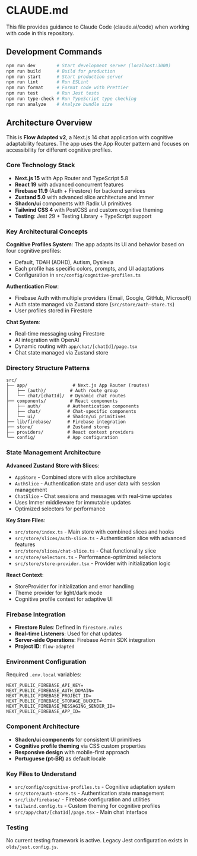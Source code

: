 # CLAUDE.md

This file provides guidance to Claude Code (claude.ai/code) when working with code in this repository.

## Development Commands

```bash
npm run dev        # Start development server (localhost:3000)
npm run build      # Build for production
npm run start      # Start production server
npm run lint       # Run ESLint
npm run format     # Format code with Prettier
npm run test       # Run Jest tests
npm run type-check # Run TypeScript type checking
npm run analyze    # Analyze bundle size
```

## Architecture Overview

This is **Flow Adapted v2**, a Next.js 14 chat application with cognitive adaptability features. The app uses the App Router pattern and focuses on accessibility for different cognitive profiles.

### Core Technology Stack
- **Next.js 15** with App Router and TypeScript 5.8
- **React 19** with advanced concurrent features
- **Firebase 11.9** (Auth + Firestore) for backend services
- **Zustand 5.0** with advanced slice architecture and Immer
- **Shadcn/ui** components with Radix UI primitives
- **Tailwind CSS 4** with PostCSS and custom cognitive theming
- **Testing**: Jest 29 + Testing Library + TypeScript support

### Key Architectural Concepts

**Cognitive Profiles System**: The app adapts its UI and behavior based on four cognitive profiles:
- Default, TDAH (ADHD), Autism, Dyslexia
- Each profile has specific colors, prompts, and UI adaptations
- Configuration in `src/config/cognitive-profiles.ts`

**Authentication Flow**: 
- Firebase Auth with multiple providers (Email, Google, GitHub, Microsoft)
- Auth state managed via Zustand store (`src/store/auth-store.ts`)
- User profiles stored in Firestore

**Chat System**:
- Real-time messaging using Firestore
- AI integration with OpenAI
- Dynamic routing with `app/chat/[chatId]/page.tsx`
- Chat state managed via Zustand store

### Directory Structure Patterns

```
src/
├── app/                 # Next.js App Router (routes)
│   ├── (auth)/         # Auth route group
│   └── chat/[chatId]/  # Dynamic chat routes
├── components/         # React components
│   ├── auth/          # Authentication components
│   ├── chat/          # Chat-specific components
│   └── ui/            # Shadcn/ui primitives
├── lib/firebase/      # Firebase integration
├── store/             # Zustand stores
├── providers/         # React context providers
└── config/            # App configuration
```

### State Management Architecture

**Advanced Zustand Store with Slices**:
- `AppStore` - Combined store with slice architecture
- `AuthSlice` - Authentication state and user data with session management
- `ChatSlice` - Chat sessions and messages with real-time updates
- Uses Immer middleware for immutable updates
- Optimized selectors for performance

**Key Store Files**:
- `src/store/index.ts` - Main store with combined slices and hooks
- `src/store/slices/auth-slice.ts` - Authentication slice with advanced features
- `src/store/slices/chat-slice.ts` - Chat functionality slice
- `src/store/selectors.ts` - Performance-optimized selectors
- `src/store/store-provider.tsx` - Provider with initialization logic

**React Context**:
- StoreProvider for initialization and error handling
- Theme provider for light/dark mode
- Cognitive profile context for adaptive UI

### Firebase Integration

- **Firestore Rules**: Defined in `firestore.rules`
- **Real-time Listeners**: Used for chat updates
- **Server-side Operations**: Firebase Admin SDK integration
- **Project ID**: `flow-adapted`

### Environment Configuration

Required `.env.local` variables:
```
NEXT_PUBLIC_FIREBASE_API_KEY=
NEXT_PUBLIC_FIREBASE_AUTH_DOMAIN=
NEXT_PUBLIC_FIREBASE_PROJECT_ID=
NEXT_PUBLIC_FIREBASE_STORAGE_BUCKET=
NEXT_PUBLIC_FIREBASE_MESSAGING_SENDER_ID=
NEXT_PUBLIC_FIREBASE_APP_ID=
```

### Component Architecture

- **Shadcn/ui components** for consistent UI primitives
- **Cognitive profile theming** via CSS custom properties
- **Responsive design** with mobile-first approach
- **Portuguese (pt-BR)** as default locale

### Key Files to Understand

- `src/config/cognitive-profiles.ts` - Cognitive adaptation system
- `src/store/auth-store.ts` - Authentication state management
- `src/lib/firebase/` - Firebase configuration and utilities
- `tailwind.config.ts` - Custom theming for cognitive profiles
- `src/app/chat/[chatId]/page.tsx` - Main chat interface

### Testing

No current testing framework is active. Legacy Jest configuration exists in `olds/jest.config.js`.